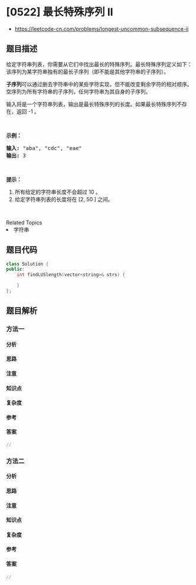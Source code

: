 

# [0522] 最长特殊序列 II
* https://leetcode-cn.com/problems/longest-uncommon-subsequence-ii


## 题目描述

<p>给定字符串列表，你需要从它们中找出最长的特殊序列。最长特殊序列定义如下：该序列为某字符串独有的最长子序列（即不能是其他字符串的子序列）。</p>

<p><strong>子序列</strong>可以通过删去字符串中的某些字符实现，但不能改变剩余字符的相对顺序。空序列为所有字符串的子序列，任何字符串为其自身的子序列。</p>

<p>输入将是一个字符串列表，输出是最长特殊序列的长度。如果最长特殊序列不存在，返回 -1 。</p>

<p>&nbsp;</p>

<p><strong>示例：</strong></p>

<pre><strong>输入:</strong> &quot;aba&quot;, &quot;cdc&quot;, &quot;eae&quot;
<strong>输出:</strong> 3
</pre>

<p>&nbsp;</p>

<p><strong>提示：</strong></p>

<ol>
	<li>所有给定的字符串长度不会超过 10 。</li>
	<li>给定字符串列表的长度将在 [2, 50 ] 之间。</li>
</ol>

<p>&nbsp;</p>
<div><div>Related Topics</div><div><li>字符串</li></div></div>


## 题目代码

```cpp
class Solution {
public:
    int findLUSlength(vector<string>& strs) {

    }
};
```


## 题目解析


### 方法一

#### 分析

#### 思路

#### 注意

#### 知识点

#### 复杂度

#### 参考

#### 答案

```cpp
//
```


### 方法二

#### 分析

#### 思路

#### 注意

#### 知识点

#### 复杂度

#### 参考

#### 答案

```cpp
//
```


